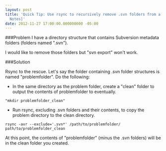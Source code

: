 ```yaml
---
layout: post
title: 'Quick Tip: Use rsync to recursively remove .svn folders from a directory [Field
  Notes]'
date: 2012-11-27 17:00:00.000000000 -05:00
---
```

###Problem
I have a directory structure that contains Subversion metadata folders (folders named ".svn").

I would like to remove those folders but "svn export" won't work.

###Solution

Rsync to the rescue. Let's say the folder containing .svn folder structures is named "problemfolder". Do the following:

* In the same directory as the problem folder, create a "clean" folder to output the contents of problemfolder to eventually.

```
"mkdir problemfolder_clean"
```
* Run rsync, excluding .svn folders and their contents, to copy the problem directory to the clean directory.

```
rsync -avr --exclude='.svn*' /path/to/problemfolder/ path/to/problemfolder_clean
```

At this point, the contents of "problemfolder" (minus the .svn folders) will be in the clean folder you created.
